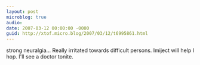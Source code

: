 ```yaml
---
layout: post
microblog: true
audio: 
date: 2007-03-12 00:00:00 -0000
guid: http://xtof.micro.blog/2007/03/12/t6995861.html
---
```

strong neuralgia... Really irritated towards difficult persons. Imiject will help I hop. I'll see a doctor tonite.
